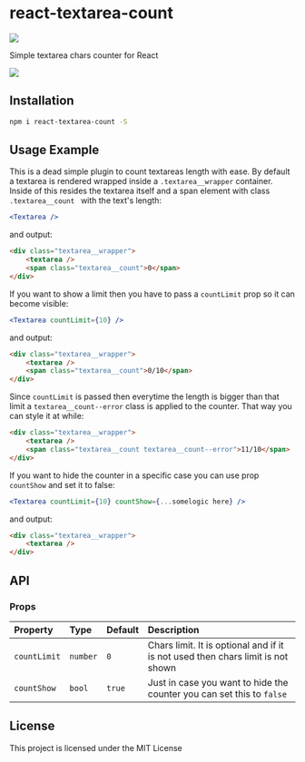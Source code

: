 # react-textarea-count

![](https://travis-ci.org/fakiolinho/react-textarea-count.svg?branch=master)

Simple textarea chars counter for React

![](https://media.giphy.com/media/3og0IQ6oGYaJDzrILS/giphy.gif)

## Installation

```bash
npm i react-textarea-count -S
```

## Usage Example

This is a dead simple plugin to count textareas length with ease. By default a textarea is rendered wrapped inside a `.textarea__wrapper` container. Inside of this resides the textarea itself and a span element with class `.textarea__count ` with the text's length:

```jsx
<Textarea />
```

and output:

```html
<div class="textarea__wrapper">
	<textarea />
	<span class="textarea__count">0</span>
</div>
```

If you want to show a limit then you have to pass a `countLimit` prop so it can become visible:

```jsx
<Textarea countLimit={10} />
```

and output:

```html
<div class="textarea__wrapper">
	<textarea />
	<span class="textarea__count">0/10</span>
</div>
```

Since `countLimit` is passed then everytime the length is bigger than that limit a `textarea__count--error` class is applied to the counter. That way you can style it at while:

```html
<div class="textarea__wrapper">
	<textarea />
	<span class="textarea__count textarea__count--error">11/10</span>
</div>
```

If you want to hide the counter in a specific case you can use prop `countShow` and set it to false:

```jsx
<Textarea countLimit={10} countShow={...somelogic here} />
```

and output:

```html
<div class="textarea__wrapper">
	<textarea />
</div>
```

## API

### Props


Property  	| 	Type		|	Default		|	  Description
:-----------------------|:-----------------------------|:--------------|:--------------------------------
`countLimit` |   `number` | `0` | Chars limit. It is optional and if it is not used then chars limit is not shown
`countShow ` | `bool` | `true` | Just in case you want to hide the counter you can set this to `false`

## License

This project is licensed under the MIT License